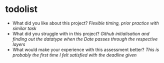 # todolist

- What did you like about this project? *Flexible timing, prior practice with similar task*
- What did you struggle with in this project? *Github initialisation and finding out the datatype when the Date passes through the respective layers*
- What would make your experience with this assessment better? *This is probably the first time I felt satisfied with the deadline given*
